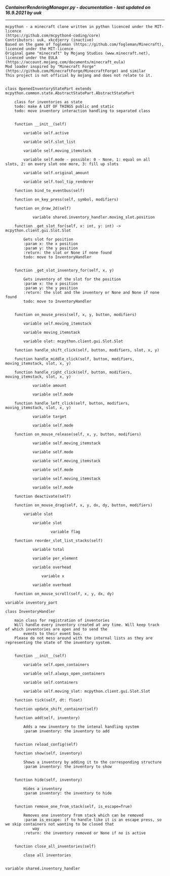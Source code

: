 ***ContainerRenderingManager.py - documentation - last updated on 16.9.2021 by uuk***
___

    mcpython - a minecraft clone written in python licenced under the MIT-licence 
    (https://github.com/mcpython4-coding/core)
    Contributors: uuk, xkcdjerry (inactive)
    Based on the game of fogleman (https://github.com/fogleman/Minecraft), licenced under the MIT-licence
    Original game "minecraft" by Mojang Studios (www.minecraft.net), licenced under the EULA
    (https://account.mojang.com/documents/minecraft_eula)
    Mod loader inspired by "Minecraft Forge" (https://github.com/MinecraftForge/MinecraftForge) and similar
    This project is not official by mojang and does not relate to it.


    class OpenedInventoryStatePart extends  mcpython.common.state.AbstractStatePart.AbstractStatePart 
        
        class for inventories as state
        todo: make A LOT OF THINGS public and static
        todo: move inventory interaction handling to separated class


        function __init__(self)

            variable self.active

            variable self.slot_list

            variable self.moving_itemstack

            variable self.mode - possible: 0 - None, 1: equal on all slots, 2: on every slot one more, 3: fill up slots

            variable self.original_amount

            variable self.tool_tip_renderer

        function bind_to_eventbus(self)

        function on_key_press(self, symbol, modifiers)

        function on_draw_2d(self)

                variable shared.inventory_handler.moving_slot.position

        function _get_slot_for(self, x: int, y: int) -> mcpython.client.gui.Slot.Slot
            
            Gets slot for position
            :param x: the x position
            :param y: the y position
            :return: the slot or None if none found
            todo: move to InventoryHandler


        function _get_slot_inventory_for(self, x, y)
            
            Gets inventory of the slot for the position
            :param x: the x position
            :param y: the y position
            :return: the slot and the inventory or None and None if none found
            todo: move to InventoryHandler


        function on_mouse_press(self, x, y, button, modifiers)

            variable self.moving_itemstack

            variable moving_itemstack

            variable slot: mcpython.client.gui.Slot.Slot

        function handle_shift_click(self, button, modifiers, slot, x, y)

        function handle_middle_click(self, button, modifiers, moving_itemstack, slot, x, y)

        function handle_right_click(self, button, modifiers, moving_itemstack, slot, x, y)

                variable amount

                variable self.mode

        function handle_left_click(self, button, modifiers, moving_itemstack, slot, x, y)

                variable target

                variable self.mode

        function on_mouse_release(self, x, y, button, modifiers)

                variable self.moving_itemstack

                variable self.mode

                variable self.moving_itemstack

                variable self.mode

                variable self.moving_itemstack

                variable self.mode

        function deactivate(self)

        function on_mouse_drag(self, x, y, dx, dy, button, modifiers)

            variable slot

                variable slot

                        variable flag

        function reorder_slot_list_stacks(self)

                variable total

                variable per_element

                variable overhead

                    variable x

                variable overhead

        function on_mouse_scroll(self, x, y, dx, dy)

    variable inventory_part

    class InventoryHandler
        
        main class for registration of inventories
        Will handle every inventory created at any time. Will keep track of which inventories are open and to send the
            events to their event bus.
        Please do not mess around with the internal lists as they are representing the state of the inventory system.


        function __init__(self)

            variable self.open_containers

            variable self.always_open_containers

            variable self.containers

            variable self.moving_slot: mcpython.client.gui.Slot.Slot

        function tick(self, dt: float)

        function update_shift_container(self)

        function add(self, inventory)
            
            Adds a new inventory to the intenal handling system
            :param inventory: the inventory to add


        function reload_config(self)

        function show(self, inventory)
            
            Shows a inventory by adding it to the corresponding structure
            :param inventory: the inventory to show


        function hide(self, inventory)
            
            Hides a inventory
            :param inventory: the inventory to hide


        function remove_one_from_stack(self, is_escape=True)
            
            Removes one inventory from stack which can be removed
            :param is_escape: if to handle like it is an escape press, so we skip containers not wanting to be closed that
                way
            :return: the inventory removed or None if no is active


        function close_all_inventories(self)
            
            close all inventories


    variable shared.inventory_handler